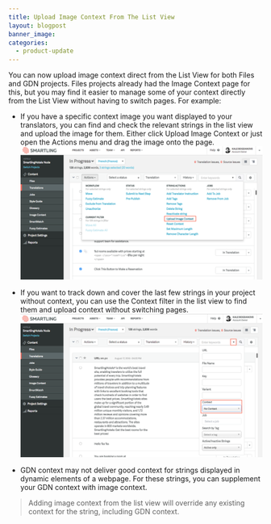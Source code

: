 ```yaml
---
title: Upload Image Context From The List View
layout: blogpost
banner_image:
categories:
  - product-update
---
```



You can now upload image context direct from the List View for both Files and GDN projects. Files projects already had the Image Context page for this, but you may find it easier to manage some of your context directly from the List View without having to switch pages. For example:

* If you have a specific context image you want displayed to your translators, you can find and check the relevant strings in the list view and upload the image for them. Either click Upload Image Context or just open the Actions menu and drag the image onto the page.
  <br>![](/uploads/versions/smartling---translations-management--smartlinghotels-node----x----1254-689x---.png)

* If you want to track down and cover the last few strings in your project without context, you can use the Context filter in the list view to find them and upload context without switching pages.
  <br>![](/uploads/versions/smartling---translations-management--smartlinghotels-node--1---x----1247-740x---.png)

* GDN context may not deliver good context for strings displayed in dynamic elements of a webpage. For these strings, you can supplement your GDN context with image context.

> Adding image context from the list view will override any existing context for the string, including GDN context.